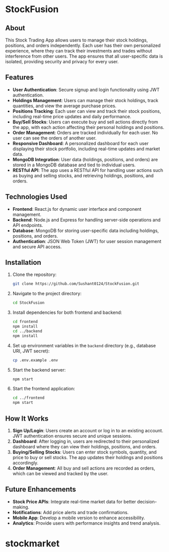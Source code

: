 # StockFusion



## About

This Stock Trading App allows users to manage their stock holdings, positions, and orders independently. Each user has their own personalized experience, where they can track their investments and trades without interference from other users. The app ensures that all user-specific data is isolated, providing security and privacy for every user.

## Features

- **User Authentication**: Secure signup and login functionality using JWT authentication.
- **Holdings Management**: Users can manage their stock holdings, track quantities, and view the average purchase prices.
- **Positions Tracking**: Each user can view and track their stock positions, including real-time price updates and daily performance.
- **Buy/Sell Stocks**: Users can execute buy and sell actions directly from the app, with each action affecting their personal holdings and positions.
- **Order Management**: Orders are tracked individually for each user. No user can see the orders of another user.
- **Responsive Dashboard**: A personalized dashboard for each user displaying their stock portfolio, including real-time updates and market data.
- **MongoDB Integration**: User data (holdings, positions, and orders) are stored in a MongoDB database and tied to individual users.
- **RESTful API**: The app uses a RESTful API for handling user actions such as buying and selling stocks, and retrieving holdings, positions, and orders.

## Technologies Used

- **Frontend**: React.js for dynamic user interface and component management.
- **Backend**: Node.js and Express for handling server-side operations and API endpoints.
- **Database**: MongoDB for storing user-specific data including holdings, positions, and orders.
- **Authentication**: JSON Web Token (JWT) for user session management and secure API access.

## Installation

1. Clone the repository:
   ```bash
   git clone https://github.com/Sushant0124/StockFusion.git
   ```
2. Navigate to the project directory:
   ```bash
   cd StockFusion
   ```
3. Install dependencies for both frontend and backend:
   ```bash
   cd frontend
   npm install
   cd ../backend
   npm install
   ```
4. Set up environment variables in the `backend` directory (e.g., database URI, JWT secret):
   ```bash
   cp .env.example .env
   ```

5. Start the backend server:
   ```bash
   npm start
   ```

6. Start the frontend application:
   ```bash
   cd ../frontend
   npm start
   ```

## How It Works

1. **Sign Up/Login**: Users create an account or log in to an existing account. JWT authentication ensures secure and unique sessions.
2. **Dashboard**: After logging in, users are redirected to their personalized dashboard where they can view their holdings, positions, and orders.
3. **Buying/Selling Stocks**: Users can enter stock symbols, quantity, and price to buy or sell stocks. The app updates their holdings and positions accordingly.
4. **Order Management**: All buy and sell actions are recorded as orders, which can be viewed and tracked by the user.

## Future Enhancements

- **Stock Price APIs**: Integrate real-time market data for better decision-making.
- **Notifications**: Add price alerts and trade confirmations.
- **Mobile App**: Develop a mobile version to enhance accessibility.
- **Analytics**: Provide users with performance insights and trend analysis.

# stockmarket
